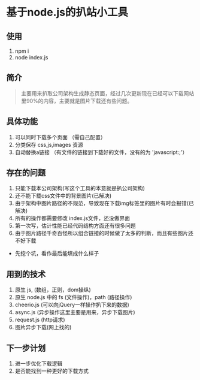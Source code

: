 # 基于node.js的扒站小工具

## 使用
1. npm i
2. node index.js

## 简介
> 主要用来扒取公司架构生成静态页面，经过几次更新现在已经可以下载网站里90%的内容，主要就是图片下载还有些问题。

## 具体功能
1. 可以同时下载多个页面 （需自己配置）
2. 分类保存 css,js,images 资源
3. 自动替换a链接 （有文件的链接到下载好的文件，没有的为 'javascript:;'）

## 存在的问题
1. 只能下载本公司架构(写这个工具的本意就是扒公司架构)
2. 还不能下载css文件中的背景图片(已解决)
3. 由于架构中图片路径的不规范，导致现在下载img标签里的图片有时会报错(已解决)
4. 所有的操作都需要修改 index.js文件，还没做界面
5. 第一次写，估计性能已经代码结构方面还有很多问题
6. 由于图片路径千奇百怪所以组合链接的时候做了太多的判断，而且有些图片还不好下载
* 先挖个坑，看作最后能填成什么样子

## 用到的技术
1. 原生 js, (数组，正则，dom操纵)
2. 原生 node.js 中的 fs (文件操作)，path (路径操作)
3. cheerio.js (可以向jQuery一样操作扒下来的数据)
4. async.js (异步操作这里主要是用来，异步下载图片)
5. request.js (http请求)
6. 图片异步下载(网上找的)

## 下一步计划
1. 进一步优化下载逻辑
2. 是否能找到一种更好的下载方式
